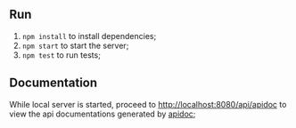 ## Run 
1. `npm install` to install dependencies;  
1. `npm start` to start the server;
1. `npm test` to run tests;

## Documentation
While local server is started, proceed to [http://localhost:8080/api/apidoc]() to view the api documentations generated by [apidoc](http://apidocjs.com/);  

